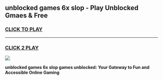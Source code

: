 
## unblocked games 6x slop - Play Unblocked Gmaes & Free
<h3>
<a href="https://premium.freeplayer.one?title=unblocked_games_6x_slop&ref=19F">CLICK TO PLAY</a></h3>
<hr>

<h3>
<a href="https://premium.freeplayer.one?title=unblocked_games_6x_slop&ref=19F">CLICK 2 PLAY</a>
  
</h3>

<a href="https://premium.freeplayer.one?title=unblocked_games_6x_slop&ref=19F/"><img src="https://clearcache.store/games.png"></a>


**unblocked games 6x slop games unblocked: Your Gateway to Fun and Accessible Online Gaming**
